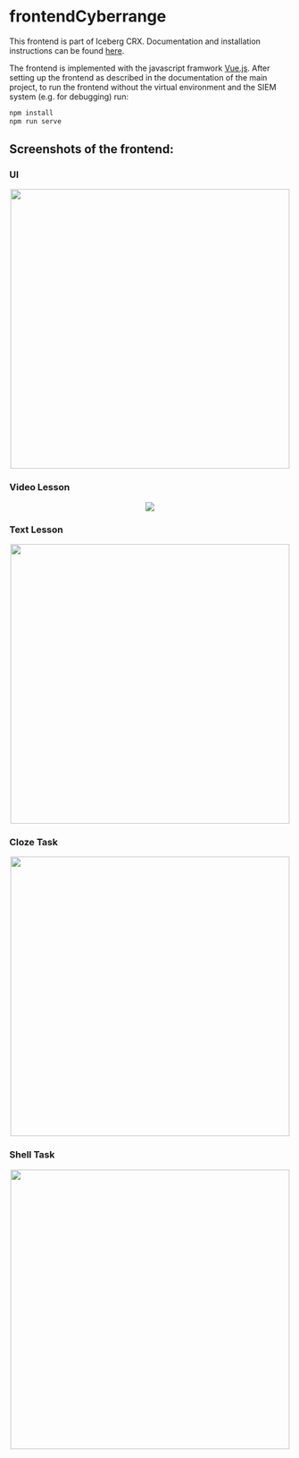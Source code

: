 # frontendCyberrange

This frontend is part of Iceberg CRX. Documentation and installation instructions can be found [here](https://github.com/TARGETframework/Backend_IcebergCRX).

The frontend is implemented with the javascript framwork [Vue.js](https://vuejs.org/). After setting up the frontend as described in the documentation of the main project, to run the frontend without the virtual environment and the SIEM system (e.g. for debugging) run:

```bash
npm install
npm run serve
 ```
## Screenshots of the frontend:
### UI
 <p align="center">
  <img src="https://user-images.githubusercontent.com/56884203/189838889-a610dd41-c69c-493d-b195-6ad0c452ed34.png" width="500" />
</p>

### Video Lesson
 <p align="center">
  <img src="https://user-images.githubusercontent.com/56884203/189838047-942da41b-f044-4c4e-9db1-8cb916e664a6.png width="500" />
</p>

### Text Lesson
 <p align="center">
  <img src="https://user-images.githubusercontent.com/56884203/189838245-0f36561a-9ae5-4630-bfca-a96162875607.png" width="500" />
</p>

### Cloze Task
 <p align="center">
  <img src="https://user-images.githubusercontent.com/56884203/189838556-a421ee39-9a2f-47ef-83d1-52b71c16f27c.png" width="500" />
</p>

### Shell Task
 <p align="center">
  <img src="https://user-images.githubusercontent.com/56884203/189838794-6580c141-614e-4f7d-8cb8-6bda0bca29db.png" width="500" />
</p>
